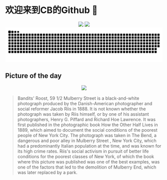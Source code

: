 
# 欢迎来到CB的Github 👋

<div align="center">
  <img height="137px" src="https://github-readme-stats.vercel.app/api?username=SuperCB&show_icons=true&theme=radical" />
  <img height="137px" src="https://github-readme-stats.vercel.app/api/top-langs/?username=SuperCB&hide_title=true&hide_border=true&layout=compact&langs_count=6&text_color=000&icon_color=fff" />
</div>


<div align="center">
    <img src="./contribution-snake/github-contribution-grid-snake.svg" />
</div>



## Picture of the day
<div align="center">
  <img width=400px src="https://upload.wikimedia.org/wikipedia/commons/thumb/9/9a/Bandits_Roost%2C_59_and_a_half_Mulberry_Street.jpg/525px-Bandits_Roost%2C_59_and_a_half_Mulberry_Street.jpg" />
</div>

>Bandits' Roost, 59 1/2 Mulberry Street  is a black-and-white photograph produced by the Danish-American photographer and social reformer  Jacob Riis  in 1888. It is not known whether the photograph was taken by Riis himself, or by one of his assistant photographers, Henry G. Piffard and Richard Hoe Lawrence. It was first published in the photographic book  How the Other Half Lives  in 1889, which aimed to document the social conditions of the poorest people of New York City. The photograph was taken in The Bend, a dangerous and poor alley in  Mulberry Street , New York City, which had a predominantly Italian population at the time, and was known for its high crime rates. Riis's social activism in pursuit of better life conditions for the poorest classes of New York, of which the book where this picture was published was one of the best examples, was one of the factors that led to the demolition of Mulberry End, which was later replaced by a park.


